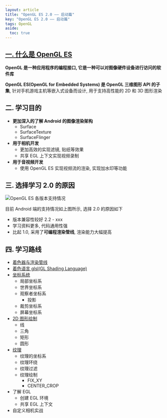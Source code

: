 ```yaml
---
layout: article
title: "OpenGL ES 2.0 —— 启动篇"
key: "OpenGL ES 2.0 —— 启动篇"
tags: OpenGL
aside:
  toc: true
---
```


## [一. 什么是 OpenGL ES](https://zh.wikipedia.org/wiki/OpenGL_ES)
**OpenGL 是一种应用程序的编程接口, 它是一种可以对图像硬件设备进行访问的软件库**

**OpenGL ES(OpenGL for Embedded Systems) 是 OpenGL 三维图形 API 的子集**, 针对手机游戏主机等嵌入式设备而设计, 用于支持高性能的 2D 和 3D 图形渲染

## 二. 学习目的
- **更加深入的了解 Android 的图像渲染架构**
  - Surface
  - SurfaceTexture
  - SurfaceFlinger
- **用于相机开发**
  - 更加高效的实现滤镜, 贴纸等效果
  - 共享 EGL 上下文实现视频录制
- **用于音视频开发**
  - 使用 OpenGL ES 实现视频流的渲染, 实现加水印等功能

<!--more-->

## 三. 选择学习 2.0 的原因
![OpenGL ES 各版本支持情况](https://i.loli.net/2019/08/02/5d43e5735d5ed41343.jpg)

目前 Android 端的支持情况如上图所示, 选择 2.0 的原因如下
- 版本兼容性较好 2.2 - xxx
- 学习资料更多, 代码通用性强
- 比起 1.0, 采用了**可编程渲染管线**, 渲染能力大幅提高

## 四. 学习路线
- [着色器与渲染管线](https://sharrychoo.github.io/blog/2019/07/30/OpenGL-ES-2.0-%E6%B8%B2%E6%9F%93%E7%AE%A1%E7%BA%BF%E4%B8%8E%E7%9D%80%E8%89%B2%E5%99%A8.html)
- [着色语言 glsl(GL Shading Language)](https://sharrychoo.github.io/blog/2019/07/31/OpenGL-ES-2.0-%E7%9D%80%E8%89%B2%E8%AF%AD%E8%A8%80.html)
- [坐标系统](https://sharrychoo.github.io/blog/2019/08/02/OpenGL-ES-2.0-%E5%9D%90%E6%A0%87%E7%B3%BB%E7%BB%9F.html)
  - 局部坐标系
  - 世界坐标系
  - 观察者坐标系
    - 投影 
  - 裁剪坐标系
  - 屏幕坐标系
- [2D 图形绘制](https://sharrychoo.github.io/blog/2019/08/09/OpenGL-ES-2.0-2D-%E5%9B%BE%E5%BD%A2%E7%BB%98%E5%88%B6.html)
  - 线
  - 三角
  - 矩形
  - 圆形
- [纹理](https://sharrychoo.github.io/blog/2019/08/11/OpenGL-ES-2.0-%E7%BA%B9%E7%90%86%E7%9A%84%E7%BB%98%E5%88%B6.html)
  - 纹理的坐标系
  - 纹理环绕
  - 纹理过滤
  - 纹理绘制
    - FIX_XY
    - CENTER_CROP
- 了解 EGL
  - 创建 EGL 环境
  - 共享 EGL 上下文
- 自定义相机实战